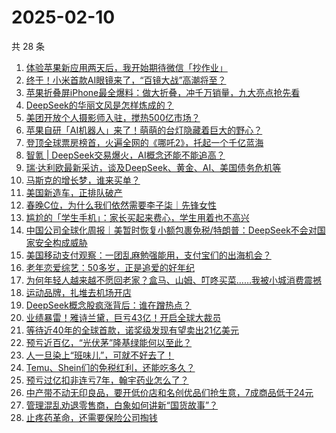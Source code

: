 # 2025-02-10

共 28 条

<!-- BEGIN 36KR -->
<!-- 最后更新时间 2025-02-10 03:06:51 +0800 -->
1. [体验苹果新应用两天后，我开始期待微信「抄作业」](https://36kr.com/p/3157449408059912)
1. [终于！小米首款AI眼镜来了，“百镜大战”高潮将至？](https://36kr.com/p/3156608448200201)
1. [苹果折叠屏iPhone最全爆料：做大折叠，冲千万销量，九大亮点抢先看](https://36kr.com/p/3158644725242371)
1. [DeepSeek的华丽文风是怎样炼成的？](https://36kr.com/p/3157805591010051)
1. [美团开放个人摄影师入驻，搅热500亿市场？](https://36kr.com/p/3157610320567041)
1. [苹果自研「AI机器人」来了！萌萌的台灯隐藏着巨大的野心？](https://36kr.com/p/3158037945777922)
1. [登顶全球票房榜首，火遍全网的《哪吒2》，托起一个千亿蓝海](https://36kr.com/p/3158045716192004)
1. [智氪 | DeepSeek交易爆火，AI概念还能不能追高？](https://36kr.com/p/3159114923989767)
1. [瑞·达利欧最新采访，谈及DeepSeek、黄金、AI、美国债务危机等](https://36kr.com/p/3154909292337925)
1. [马斯克的增长梦，谁来买单？](https://36kr.com/p/3157246632155655)
1. [美国新造车，正排队破产](https://36kr.com/p/3157749165890050)
1. [春晚C位，为什么我们依然需要李子柒｜先锋女性](https://36kr.com/p/3157297952914952)
1. [尴尬的「学生手机」：家长买起来费心，学生用着也不高兴](https://36kr.com/p/3157607176879880)
1. [中国公司全球化周报｜美暂时恢复小额包裹免税/特朗普：DeepSeek不会对国家安全构成威胁](https://36kr.com/p/3157821749271298)
1. [美国移动支付观察：一团乱麻勉强能用，支付宝们的出海机会？](https://36kr.com/p/3157743026257673)
1. [老年恋爱综艺：50多岁，正是追爱的好年纪](https://36kr.com/p/3157538384108291)
1. [为何年轻人越来越不愿回老家？盒马、山姆、叮咚买菜……我被小城消费震撼](https://36kr.com/p/3157927507548674)
1. [运动品牌，扎堆去机场开店](https://36kr.com/p/3158077488323073)
1. [DeepSeek概念股疯涨背后：谁在蹭热点？](https://36kr.com/p/3157780536990211)
1. [业绩暴雷！雅诗兰黛，巨亏43亿！开启全球大裁员](https://36kr.com/p/3158699480595971)
1. [等待近40年的全球首款，诺奖级发现有望卖出21亿美元](https://36kr.com/p/3158633296943618)
1. [预亏近百亿，“光伏茅”隆基绿能何以至此？](https://36kr.com/p/3157879896292867)
1. [人一旦染上“班味儿”，可就不好去了！](https://36kr.com/p/3157509081897734)
1. [Temu、Shein们的免税红利，还能吃多久？](https://36kr.com/p/3157957238570752)
1. [预亏过亿扣非连亏7年，翰宇药业怎么了？](https://36kr.com/p/3158140564733704)
1. [中产带不动无印良品，要开低价店和名创优品们抢生意，7成商品低于24元](https://36kr.com/p/3157780650711559)
1. [管理混乱劝退零售商，白象如何讲新“国货故事”？](https://36kr.com/p/3157761673124612)
1. [止疼药革命，还需要保险公司掏钱](https://36kr.com/p/3157951759276550)
<!-- END 36KR -->